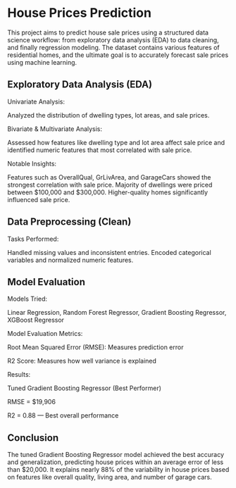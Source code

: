 # House Prices Prediction

This project aims to predict house sale prices using a structured data science workflow: from exploratory data analysis (EDA) to data cleaning, and finally regression modeling. The dataset contains various features of residential homes, and the ultimate goal is to accurately forecast sale prices using machine learning.

## Exploratory Data Analysis (EDA)

Univariate Analysis: 

Analyzed the distribution of dwelling types, lot areas, and sale prices.

Bivariate & Multivariate Analysis: 

Assessed how features like dwelling type and lot area affect sale price and identified numeric features that most correlated with sale price.

Notable Insights:

Features such as OverallQual, GrLivArea, and GarageCars showed the strongest correlation with sale price.
Majority of dwellings were priced between $100,000 and $300,000.
Higher-quality homes significantly influenced sale price.

## Data Preprocessing (Clean)

Tasks Performed:

Handled missing values and inconsistent entries.
Encoded categorical variables and normalized numeric features.

## Model Evaluation 

Models Tried:

Linear Regression,
Random Forest Regressor,
Gradient Boosting Regressor,
XGBoost Regressor

Model Evaluation Metrics:

Root Mean Squared Error (RMSE): Measures prediction error

R2 Score: Measures how well variance is explained

Results:

Tuned Gradient Boosting Regressor (Best Performer)

RMSE = $19,906

R2 = 0.88 — Best overall performance

## Conclusion

The tuned Gradient Boosting Regressor model achieved the best accuracy and generalization, predicting house prices within an average error of less than $20,000. It explains nearly 88% of the variability in house prices based on features like overall quality, living area, and number of garage cars.
